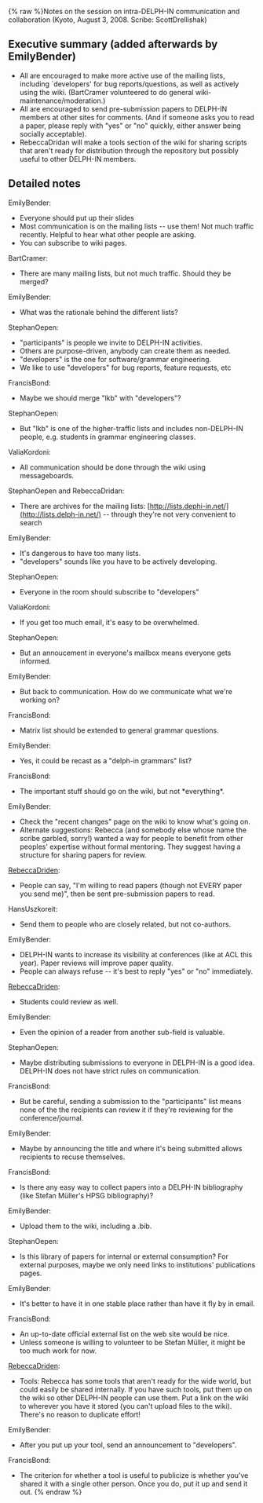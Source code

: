 {% raw %}Notes on the session on intra-DELPH-IN communication and collaboration
(Kyoto, August 3, 2008. Scribe: ScottDrellishak)

## Executive summary (added afterwards by EmilyBender)

- All are encouraged to make more active use of the mailing lists,
including \`developers' for bug reports/questions, as well as
actively using the wiki. (BartCramer volunteered to do
general wiki-maintenance/moderation.)
- All are encouraged to send pre-submission papers to DELPH-IN members
at other sites for comments. (And if someone asks you to read a
paper, please reply with "yes" or "no" quickly, either answer being
socially acceptable).
- RebeccaDridan will make a tools section of the wiki
for sharing scripts that aren't ready for distribution through the
repository but possibly useful to other DELPH-IN members.

## Detailed notes

EmilyBender:

- Everyone should put up their slides
- Most communication is on the mailing lists -- use them! Not much
traffic recently. Helpful to hear what other people are asking.
- You can subscribe to wiki pages.

BartCramer:

- There are many mailing lists, but not much traffic. Should they be
merged?

EmilyBender:

- What was the rationale behind the different lists?

StephanOepen:

- "participants" is people we invite to DELPH-IN activities.
- Others are purpose-driven, anybody can create them as needed.
- "developers" is the one for software/grammar engineering.
- We like to use "developers" for bug reports, feature requests, etc

FrancisBond:

- Maybe we should merge "lkb" with "developers"?

StephanOepen:

- But "lkb" is one of the higher-traffic lists and includes
non-DELPH-IN people, e.g. students in grammar engineering classes.

ValiaKordoni:

- All communication should be done through the wiki using
messageboards.

StephanOepen and RebeccaDridan:

- There are archives for the mailing lists:
[http://lists.dephi-in.net/](http://lists.delph-in.net/) -- through
they're not very convenient to search

EmilyBender:

- It's dangerous to have too many lists.
- "developers" sounds like you have to be actively developing.

StephanOepen:

- Everyone in the room should subscribe to "developers"

ValiaKordoni:

- If you get too much email, it's easy to be overwhelmed.

StephanOepen:

- But an annoucement in everyone's mailbox means everyone gets
informed.

EmilyBender:

- But back to communication. How do we communicate what we're working
on?

FrancisBond:

- Matrix list should be extended to general grammar questions.

EmilyBender:

- Yes, it could be recast as a "delph-in grammars" list?

FrancisBond:

- The important stuff should go on the wiki, but not \*everything\*.

EmilyBender:

- Check the "recent changes" page on the wiki to know what's going on.
- Alternate suggestions: Rebecca (and somebody else whose name the
scribe garbled, sorry!) wanted a way for people to benefit from
other peoples' expertise without formal mentoring. They suggest
having a structure for sharing papers for review.

[RebeccaDriden](/RebeccaDriden):

- People can say, "I'm willing to read papers (though not EVERY paper
you send me)", then be sent pre-submission papers to read.

HansUszkoreit:

- Send them to people who are closely related, but not co-authors.

EmilyBender:

- DELPH-IN wants to increase its visibility at conferences (like at
ACL this year). Paper reviews will improve paper quality.
- People can always refuse -- it's best to reply "yes" or "no"
immediately.

[RebeccaDriden](/RebeccaDriden):

- Students could review as well.

EmilyBender:

- Even the opinion of a reader from another sub-field is valuable.

StephanOepen:

- Maybe distributing submissions to everyone in DELPH-IN is a good
idea. DELPH-IN does not have strict rules on communication.

FrancisBond:

- But be careful, sending a submission to the "participants" list
means none of the the recipients can review it if they're reviewing
for the conference/journal.

EmilyBender:

- Maybe by announcing the title and where it's being submitted allows
recipients to recuse themselves.

FrancisBond:

- Is there any easy way to collect papers into a DELPH-IN bibliography
(like Stefan Müller's HPSG bibliography)?

EmilyBender:

- Upload them to the wiki, including a .bib.

StephanOepen:

- Is this library of papers for internal or external consumption? For
external purposes, maybe we only need links to institutions'
publications pages.

EmilyBender:

- It's better to have it in one stable place rather than have it fly
by in email.

FrancisBond:

- An up-to-date official external list on the web site would be nice.
- Unless someone is willing to volunteer to be Stefan Müller, it might
be too much work for now.

[RebeccaDriden](/RebeccaDriden):

- Tools: Rebecca has some tools that aren't ready for the wide world,
but could easily be shared internally. If you have such tools, put
them up on the wiki so other DELPH-IN people can use them. Put a
link on the wiki to wherever you have it stored (you can't upload
files to the wiki). There's no reason to duplicate effort!

EmilyBender:

- After you put up your tool, send an announcement to "developers".

FrancisBond:

- The criterion for whether a tool is useful to publicize is whether
you've shared it with a single other person. Once you do, put it up
and send it out.
<update date omitted for speed>{% endraw %}